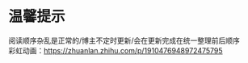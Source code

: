 # 温馨提示
阅读顺序杂乱是正常的/博主不定时更新/会在更新完成在统一整理前后顺序
<br />
彩虹动画：https://zhuanlan.zhihu.com/p/1910476948972475795